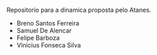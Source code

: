 Repositorio para a dinamica proposta pelo Atanes.

- Breno Santos Ferreira
- Samuel De Alencar
- Felipe Barboza
- Vinicius Fonseca Silva
